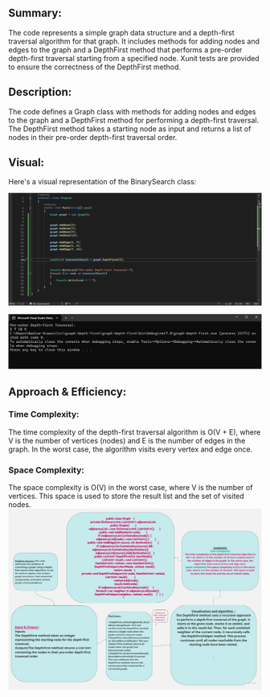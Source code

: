 ## Summary:
The code represents a simple graph data structure and a depth-first traversal algorithm for that graph. It includes methods for adding nodes and edges to the graph and a DepthFirst method that performs a pre-order depth-first traversal starting from a specified node. Xunit tests are provided to ensure the correctness of the DepthFirst method.
## Description:
The code defines a Graph class with methods for adding nodes and edges to the graph and a DepthFirst method for performing a depth-first traversal. The DepthFirst method takes a starting node as input and returns a list of nodes in their pre-order depth-first traversal order.
## Visual:
Here's a visual representation of the BinarySearch class:

![](./cc38.png)

![](./cc38-2.png)
## Approach & Efficiency:
###  Time Complexity:
The time complexity of the depth-first traversal algorithm is O(V + E), where V is the number of vertices (nodes) and E is the number of edges in the graph. In the worst case, the algorithm visits every vertex and edge once.
### Space Complexity: 
The space complexity is O(V) in the worst case, where V is the number of vertices. This space is used to store the result list and the set of visited nodes.
![](./cc38-3.jpg)
